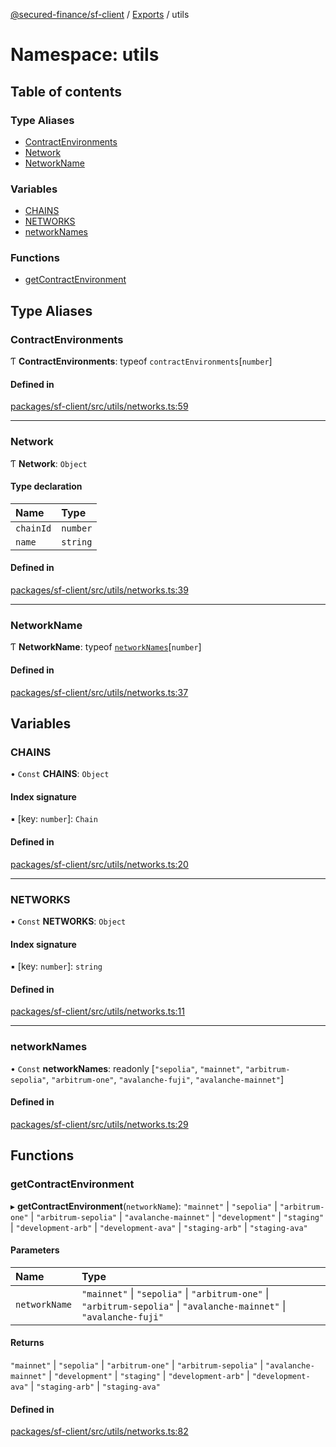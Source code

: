 [@secured-finance/sf-client](../README.md) / [Exports](../modules.md) / utils

# Namespace: utils

## Table of contents

### Type Aliases

- [ContractEnvironments](utils.md#contractenvironments)
- [Network](utils.md#network)
- [NetworkName](utils.md#networkname)

### Variables

- [CHAINS](utils.md#chains)
- [NETWORKS](utils.md#networks)
- [networkNames](utils.md#networknames)

### Functions

- [getContractEnvironment](utils.md#getcontractenvironment)

## Type Aliases

### ContractEnvironments

Ƭ **ContractEnvironments**: typeof `contractEnvironments`[`number`]

#### Defined in

[packages/sf-client/src/utils/networks.ts:59](https://github.com/Secured-Finance/sf-sdk/blob/3fc4a6d/packages/sf-client/src/utils/networks.ts#L59)

___

### Network

Ƭ **Network**: `Object`

#### Type declaration

| Name | Type |
| :------ | :------ |
| `chainId` | `number` |
| `name` | `string` |

#### Defined in

[packages/sf-client/src/utils/networks.ts:39](https://github.com/Secured-Finance/sf-sdk/blob/3fc4a6d/packages/sf-client/src/utils/networks.ts#L39)

___

### NetworkName

Ƭ **NetworkName**: typeof [`networkNames`](utils.md#networknames)[`number`]

#### Defined in

[packages/sf-client/src/utils/networks.ts:37](https://github.com/Secured-Finance/sf-sdk/blob/3fc4a6d/packages/sf-client/src/utils/networks.ts#L37)

## Variables

### CHAINS

• `Const` **CHAINS**: `Object`

#### Index signature

▪ [key: `number`]: `Chain`

#### Defined in

[packages/sf-client/src/utils/networks.ts:20](https://github.com/Secured-Finance/sf-sdk/blob/3fc4a6d/packages/sf-client/src/utils/networks.ts#L20)

___

### NETWORKS

• `Const` **NETWORKS**: `Object`

#### Index signature

▪ [key: `number`]: `string`

#### Defined in

[packages/sf-client/src/utils/networks.ts:11](https://github.com/Secured-Finance/sf-sdk/blob/3fc4a6d/packages/sf-client/src/utils/networks.ts#L11)

___

### networkNames

• `Const` **networkNames**: readonly [``"sepolia"``, ``"mainnet"``, ``"arbitrum-sepolia"``, ``"arbitrum-one"``, ``"avalanche-fuji"``, ``"avalanche-mainnet"``]

#### Defined in

[packages/sf-client/src/utils/networks.ts:29](https://github.com/Secured-Finance/sf-sdk/blob/3fc4a6d/packages/sf-client/src/utils/networks.ts#L29)

## Functions

### getContractEnvironment

▸ **getContractEnvironment**(`networkName`): ``"mainnet"`` \| ``"sepolia"`` \| ``"arbitrum-one"`` \| ``"arbitrum-sepolia"`` \| ``"avalanche-mainnet"`` \| ``"development"`` \| ``"staging"`` \| ``"development-arb"`` \| ``"development-ava"`` \| ``"staging-arb"`` \| ``"staging-ava"``

#### Parameters

| Name | Type |
| :------ | :------ |
| `networkName` | ``"mainnet"`` \| ``"sepolia"`` \| ``"arbitrum-one"`` \| ``"arbitrum-sepolia"`` \| ``"avalanche-mainnet"`` \| ``"avalanche-fuji"`` |

#### Returns

``"mainnet"`` \| ``"sepolia"`` \| ``"arbitrum-one"`` \| ``"arbitrum-sepolia"`` \| ``"avalanche-mainnet"`` \| ``"development"`` \| ``"staging"`` \| ``"development-arb"`` \| ``"development-ava"`` \| ``"staging-arb"`` \| ``"staging-ava"``

#### Defined in

[packages/sf-client/src/utils/networks.ts:82](https://github.com/Secured-Finance/sf-sdk/blob/3fc4a6d/packages/sf-client/src/utils/networks.ts#L82)
